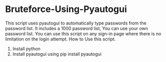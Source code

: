 # Bruteforce-Using-Pyautogui
This script uses pyautogui to automatically type passwords from the password list.
It includes a 1000 password list, You can use your own password list.
You can use this script on any sign-in page where there is no limitation on the login attempt.
How to Use this script.
1. Install python 
2. Install pyautogui using pip install pyautogui
